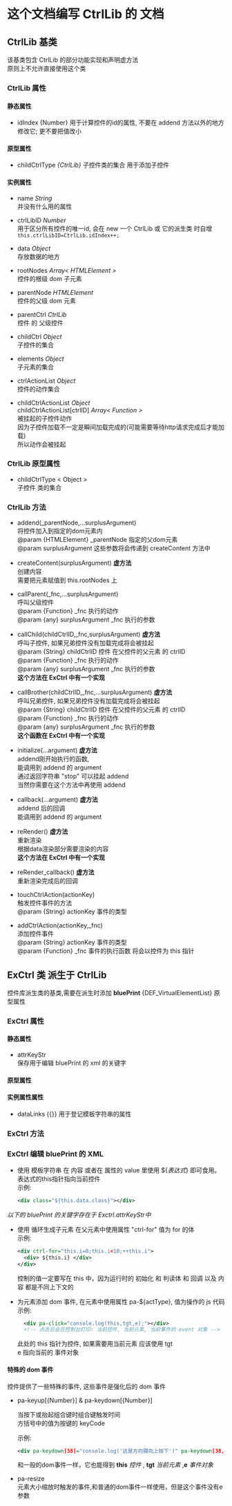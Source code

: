 # 这个文档编写 CtrlLib 的 文档  
<!-- 最后编辑于 2021/03/09  -by Darth_Eternalfaith -->  
  
## CtrlLib 基类  
该基类包含 CtrlLib 的部分功能实现和声明虚方法  
原则上不允许直接使用这个类  
  
### CtrlLib 属性  
#### 静态属性  
* idIndex  {Number} 用于计算控件的id的属性, 不要在 addend 方法以外的地方修改它; 更不要把值改小   
#### 原型属性  
* childCtrlType *\{CtrlLib\}* 子控件类的集合 用于添加子控件  
#### 实例属性  
* name  *String*  
  并没有什么用的属性  
  
* ctrlLibID *Number*  
  用于区分所有控件的唯一id, 会在 new 一个 CtrlLib 或 它的派生类 时自增  
  ` this.ctrlLibID=CtrlLib.idIndex++; `  
  
* data *Object*  
  存放数据的地方  
  
* rootNodes *Array\< HTMLElement \>*  
  控件的根级 dom 子元素  
  
* parentNode *HTMLElement*  
  控件的父级 dom 元素  
  
* parentCtrl *CtrlLib*  
  控件 的 父级控件  
  
* childCtrl *Object*  
  子控件的集合  
  
* elements *Object*  
  子元素的集合  
  
* ctrlActionList *Object*  
  控件的动作集合  
  
* childCtrlActionList *Object*  
  childCtrlActionList\[ctrlID\] *Array\< Function \>*  
  被挂起的子控件动作  
  因为子控件加载不一定是瞬间加载完成的(可能需要等待http请求完成后才能加载)  
  所以动作会被挂起  
  
### CtrlLib 原型属性  
* childCtrlType \< Object \>  
  子控件 类的集合  
  
### CtrlLib 方法  
* addend(_parentNode,...surplusArgument)    
  将控件加入到指定的dom元素内    
  @param {HTMLElement} _parentNode 指定的父dom元素    
  @param surplusArgument 这些参数将会传递到 createContent 方法中  

* createContent(surplusArgument)  **虚方法**   
  创建内容   
  需要把元素赋值到 this.rootNodes 上   
  
* callParent(_fnc,...surplusArgument)  
  呼叫父级控件  
  @param {Function} _fnc 执行的动作  
  @param {any} surplusArgument _fnc 执行的参数  
  
* callChild(childCtrlID,_fnc,surplusArgument) **虚方法**  
    呼叫子控件, 如果兄弟控件没有加载完成将会被挂起  
    @param {String} childCtrlID 控件 在父控件的父元素 的 ctrlID  
    @param {Function} _fnc 执行的动作  
    @param {any} surplusArgument _fnc 执行的参数  
    **这个方法在 ExCtrl 中有一个实现**  
  
* callBrother(childCtrlID,_fnc,...surplusArgument) **虚方法**  
    呼叫兄弟控件, 如果兄弟控件没有加载完成将会被挂起  
    @param {String} childCtrlID 控件 在父控件的父元素 的 ctrlID  
    @param {Function} _fnc 执行的动作  
    @param {any} surplusArgument _fnc 执行的参数  
    **这个函数在 ExCtrl 中有一个实现**  
      
* initialize(...argument) **虚方法**  
    addend刚开始执行的函数,  
    能调用到 addend 的 argument  
    通过返回字符串 "stop" 可以挂起 addend  
    当然你需要在这个方法中再使用 addend  
  
* callback(...argument) **虚方法**  
    addend 后的回调  
    能调用到 addend 的 argument  
  
  
* reRender() **虚方法**  
    重新渲染  
    根据data渲染部分需要渲染的内容  
    **这个方法在 ExCtrl 中有一个实现**  


* reRender_callback() **虚方法**  
    重新渲染完成后的回调  

* touchCtrlAction(actionKey)   
    触发控件事件的方法  
    @param {String} actionKey 事件的类型  

* addCtrlAction(actionKey,_fnc)  
    添加控件事件  
    @param {String} actionKey 事件的类型  
    @param {Function} _fnc    事件的执行函数 将会以控件为 this 指针  

## ExCtrl 类  **派生于 CtrlLib**  
  控件库派生类的基类,需要在派生时添加 **bluePrint** {DEF_VirtualElementList} 原型属性  
### ExCtrl 属性  
#### 静态属性  
* attrKeyStr   
  保存用于编辑 bluePrint 的 xml 的关键字

#### 原型属性  
#### 实例属性属性  
* dataLinks {{}} 用于登记模板字符串的属性  
### ExCtrl 方法  

### ExCtrl 编辑 bluePrint 的 XML

* 使用 模板字符串 在 内容 或者在 属性的 value 里使用 ${*表达式*} 即可食用。  
  表达式的this指针指向当前控件  
  示例:
  ``` xml
  <div class="${this.data.class}"></div>
  ```

*以下的 bluePrint 的关键字存在于 Exctrl.attrKeyStr中*
* 使用 循环生成子元素 在父元素中使用属性 "ctrl-for"  值为 for 的体   
  示例:   
  ``` XML
  <div ctrl-for="this.i=0;this.i<10;++this.i">
    <div> ${this.i} </div>
  </div>
  ```
  控制的值一定要写在 this 中，因为运行时的 初始化 和 判读体 和 回调 以及 内容 都是不同上下文的

* 为元素添加 dom 事件, 在元素中使用属性 pa-${actType}, 值为操作的 js 代码
  示例:
  ``` XML
    <div pa-click="console.log(this,tgt,e);"></div>
    <!-- 点击后会在控制台打印: 当前控件, 当前元素, 当前事件的 event 对象 -->
  ```   
  此处的 this 指针为控件, 如果需要用当前元素 应该使用 tgt    
  e 指向当前的 事件对象 

#### **特殊的 dom 事件**
  控件提供了一些特殊的事件, 这些事件是强化后的 dom 事件
* pa-keyup[{Number}] & pa-keydown[{Number}]    

  当按下或抬起组合键时组合键触发时间  
  方括号中的值为按键的 keyCode  

  示例:  
  ```xml
  <div pa-keydown[38]="console.log('这是方向键向上按下')" pa-keydown[38,40]="console.log('这是方向键上下一起按下')"></div>
  ```
  和一般的dom事件一样，它也能得到 **this** *控件* , **tgt** *当前元素* ,**e** *事件对象*

* pa-resize  
  元素大小缩放时触发的事件,和普通的dom事件一样使用，但是这个事件没有e参数

